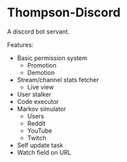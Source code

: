 Thompson-Discord
=====

A discord bot servant.

Features:
- Basic permission system
  - Promotion
  - Demotion
- Stream/channel stats fetcher
  - Live view
- User stalker
- Code executor
- Markov simulator
  - Users
  - Reddit
  - YouTube
  - Twitch
- Self update task
- Watch field on URL
